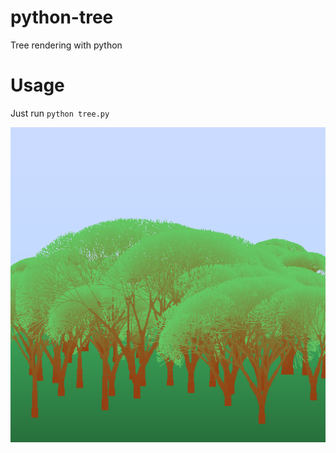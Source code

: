 python-tree
===========

Tree rendering with python

Usage
===========

Just run `python tree.py`

![Python tree](tree.png "")